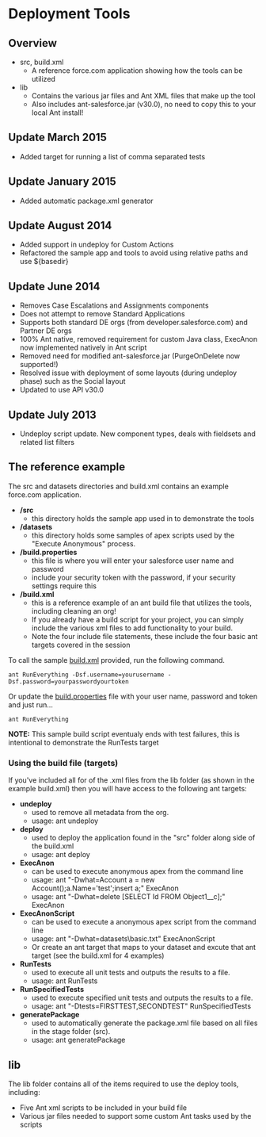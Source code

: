 # Deployment Tools

## Overview
* src, build.xml
    * A reference force.com application showing how the tools can be utilized
* lib
    * Contains the various jar files and Ant XML files that make up the tool
    * Also includes ant-salesforce.jar (v30.0), no need to copy this to your local Ant install!

## Update March 2015
- Added target for running a list of comma separated tests

## Update January 2015
- Added automatic package.xml generator	
	
## Update August 2014
- Added support in undeploy for Custom Actions
- Refactored the sample app and tools to avoid using relative paths and use ${basedir}

## Update June 2014
- Removes Case Escalations and Assignments components
- Does not attempt to remove Standard Applications
- Supports both standard DE orgs (from developer.salesforce.com) and Partner DE orgs
- 100% Ant native, removed requirement for custom Java class, ExecAnon
now implemented natively in Ant script
- Removed need for modified ant-salesforce.jar (PurgeOnDelete now
supported!)
- Resolved issue with deployment of some layouts (during undeploy phase) such as the Social layout
- Updated to use API v30.0

## Update July 2013
- Undeploy script update. New component types, deals with fieldsets and related list filters

## The reference example
The src and datasets directories and build.xml contains an example force.com application.

* **/src**
    * this directory holds the sample app used in to demonstrate the tools
* **/datasets**
    * this directory holds some samples of apex scripts used by the "Execute Anonymous" process.
* **/build.properties**
    * this file is where you will enter your salesforce user name and password
    * include your security token with the password, if your security settings require this
* **/build.xml**
    * this is a reference example of an ant build file that utilizes the tools, including cleaning an org!
    * If you already have a build script for your project, you can simply include the various xml files to add functionality to your build.
    * Note the four include file statements, these include the four basic ant targets covered in the session

To call the sample [build.xml](https://github.com/financialforcedev/df12-deployment-tools/blob/master/build.xml) provided, run the following command.

    ant RunEverything -Dsf.username=yourusername -Dsf.password=yourpasswordyourtoken
    
Or update the [build.properties](https://github.com/financialforcedev/df12-deployment-tools/blob/master/build.properties) file with your user name, password and token and just run...

    ant RunEverything

**NOTE:** This sample build script eventualy ends with test failures, this is intentional to demonstrate the RunTests target

### Using the build file (targets)
If you've included all for of the .xml files from the lib folder (as shown in the example build.xml) then you will have access to the following ant targets:

* **undeploy**       
    * used to remove all metadata from the org.
    * usage: ant undeploy
* **deploy**
    * used to deploy the application found in the "src" folder along side of the build.xml
    * usage: ant deploy
* **ExecAnon**
    * can be used to execute anonymous apex from the command line
    * usage: ant "-Dwhat=Account a = new Account();a.Name='test';insert a;" ExecAnon
    * usage: ant "-Dwhat=delete [SELECT Id FROM Object1__c];" ExecAnon
* **ExecAnonScript**
    * can be used to execute a anonymous apex script from the command line
    * usage: ant "-Dwhat=datasets\basic.txt" ExecAnonScript
    * Or create an ant target that maps to your dataset and excute that ant target (see the build.xml for 4 examples)
* **RunTests**
    * used to execute all unit tests and outputs the results to a file.
    * usage: ant RunTests
* **RunSpecifiedTests**
    * used to execute specified unit tests and outputs the results to a file.
    * usage: ant "-Dtests=FIRSTTEST,SECONDTEST" RunSpecifiedTests
* **generatePackage**
    * used to automatically generate the package.xml file based on all files in the stage folder (src).
    * usage: ant generatePackage

## lib
The lib folder contains all of the items required to use the deploy tools, including:
* Five Ant xml scripts to be included in your build file
* Various jar files needed to support some custom Ant tasks used by the scripts






